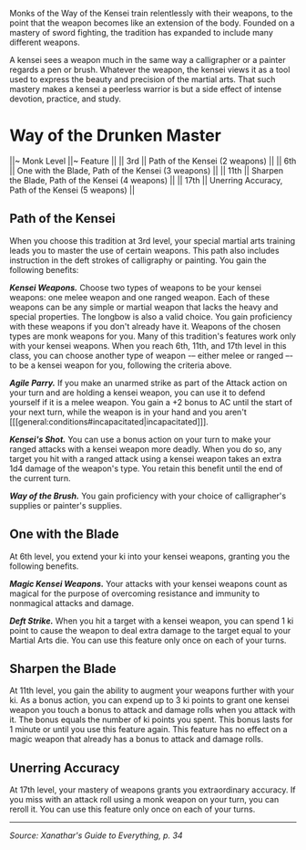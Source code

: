 Monks of the Way of the Kensei train relentlessly with their weapons, to the point that the weapon becomes like an extension of the body. Founded on a mastery of sword fighting, the tradition has expanded to include many different weapons.

A kensei sees a weapon much in the same way a calligrapher or a painter regards a pen or brush. Whatever the weapon, the kensei views it as a tool used to express the beauty and precision of the martial arts. That such mastery makes a kensei a peerless warrior is but a side effect of intense devotion, practice, and study.

# Way of the Drunken Master

||~ Monk Level ||~ Feature ||
|| 3rd || Path of the Kensei (2 weapons) ||
|| 6th || One with the Blade, Path of the Kensei (3 weapons) ||
|| 11th || Sharpen the Blade, Path of the Kensei (4 weapons) ||
|| 17th || Unerring Accuracy, Path of the Kensei (5 weapons) ||

## Path of the Kensei

When you choose this tradition at 3rd level, your special martial arts training leads you to master the use of certain weapons. This path also includes instruction in the deft strokes of calligraphy or painting. You gain the following benefits:

***Kensei Weapons.*** Choose two types of weapons to be your kensei weapons: one melee weapon and one ranged weapon. Each of these weapons can be any simple or martial weapon that lacks the heavy and special properties. The longbow is also a valid choice. You gain proficiency with these weapons if you don't already have it. Weapons of the chosen types are monk weapons for you. Many of this tradition's features work only with your kensei weapons. When you reach 6th, 11th, and 17th level in this class, you can choose another type of weapon -– either melee or ranged –- to be a kensei weapon for you, following the criteria above.

***Agile Parry.*** If you make an unarmed strike as part of the Attack action on your turn and are holding a kensei weapon, you can use it to defend yourself if it is a melee weapon. You gain a +2 bonus to AC until the start of your next turn, while the weapon is in your hand and you aren't [[[general:conditions#incapacitated|incapacitated]]].

***Kensei's Shot.*** You can use a bonus action on your turn to make your ranged attacks with a kensei weapon more deadly. When you do so, any target you hit with a ranged attack using a kensei weapon takes an extra 1d4 damage of the weapon's type. You retain this benefit until the end of the current turn.

***Way of the Brush.*** You gain proficiency with your choice of calligrapher's supplies or painter's supplies.

## One with the Blade

At 6th level, you extend your ki into your kensei weapons, granting you the following benefits.

***Magic Kensei Weapons.*** Your attacks with your kensei weapons count as magical for the purpose of overcoming resistance and immunity to nonmagical attacks and damage.

***Deft Strike.*** When you hit a target with a kensei weapon, you can spend 1 ki point to cause the weapon to deal extra damage to the target equal to your Martial Arts die. You can use this feature only once on each of your turns.

## Sharpen the Blade

At 11th level, you gain the ability to augment your weapons further with your ki. As a bonus action, you can expend up to 3 ki points to grant one kensei weapon you touch a bonus to attack and damage rolls when you attack with it. The bonus equals the number of ki points you spent. This bonus lasts for 1 minute or until you use this feature again. This feature has no effect on a magic weapon that already has a bonus to attack and damage rolls.

## Unerring Accuracy

At 17th level, your mastery of weapons grants you extraordinary accuracy. If you miss with an attack roll using a monk weapon on your turn, you can reroll it. You can use this feature only once on each of your turns.

----

*Source: Xanathar's Guide to Everything, p. 34*